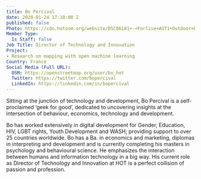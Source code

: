 ```yaml
---
title: Bo Percival
date: 2020-01-24 17:10:00 Z
published: false
Photo: https://cdn.hotosm.org/website/DSC06181+-+Forlise+AST1+Outdoor+Day+(2048px)+by+Vince+Emond.jpg
Member Type:
  Is Staff: false
Job Title: Director of Technology and Innovation
Project:
- Research on mapping with open machine learning
Country: France
Social Media (Full URL):
  OSM: https://openstreetmap.org/user/bo_hot
  Twitter: https://twitter.com/bopercival
  LinkedIn: https://linkedin.com/in/bopercival
---
```


Sitting at the junction of technology and development, Bo Percival is a self-proclaimed ‘geek for good’, dedicated to uncovering insights at the intersection of behaviour, economics, technology and development.

Bo has worked extensively in digital development for Gender, Education, HIV, LGBT rights, Youth Development and WASH; providing support to over 25 countries worldwide. Bo has a Ba. in economics and marketing, diplomas in interpreting and development and is currently completing his masters in psychology and behavioural science. He emphasizes the interaction between humans and information technology in a big way. His current role as Director of Technology and Innovation at HOT is a perfect collision of passion and profession. 
